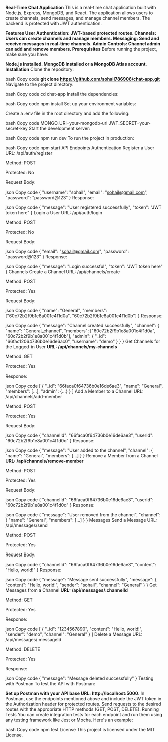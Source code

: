 **Real-Time Chat Application**
This is a real-time chat application built with Node.js, Express, MongoDB, and React. The application allows users to create channels, send messages, and manage channel members. The backend is protected with JWT authentication.

**Features
User Authentication: JWT-based protected routes.
Channels: Users can create channels and manage members.
Messaging: Send and receive messages in real-time channels.
Admin Controls: Channel admin can add and remove members.
Prerequisites**
Before running the project, make sure you have:

**Node.js installed.
MongoDB installed or a MongoDB Atlas account.
Installation**
Clone the repository:

bash
Copy code
**git clone https://github.com/sohail786906/chat-app.git**
Navigate to the project directory:

bash
Copy code
cd chat-app
Install the dependencies:

bash
Copy code
npm install
Set up your environment variables:

Create a .env file in the root directory and add the following:

bash
Copy code
MONGO_URI=your-mongodb-uri
JWT_SECRET=your-secret-key
Start the development server:

bash
Copy code
npm run dev
To run the project in production:

bash
Copy code
npm start
API Endpoints
Authentication
Register a User
URL: /api/auth/register

Method: POST

Protected: No

Request Body:

json
Copy code
{
  "username": "sohail",
  "email": "sohail@gmail.com",
  "password": "password@123"
}
Response:

json
Copy code
{
  "message": "User registered successfully",
  "token": "JWT token here"
}
Login a User
URL: /api/auth/login

Method: POST

Protected: No

Request Body:

json
Copy code
{
  "email": "sohail@gmail.com",
  "password": "password@123"
}
Response:

json
Copy code
{
  "message": "Login successful",
  "token": "JWT token here"
}
Channels
Create a Channel
URL: /api/channels/create

Method: POST

Protected: Yes

Request Body:

json
Copy code
{
  "name": "General",
  "members": ["60c72b2f9b1e8a001c4f1d0a", "60c72b2f9b1e8a001c4f1d0b"]
}
Response:

json
Copy code
{
  "message": "Channel created successfully",
  "channel": {
    "name": "General_channel",
    "members": ["60c72b2f9b1e8a001c4f1d0a", "60c72b2f9b1e8a001c4f1d0b"],
    "admin": {
      "_id": "66fac12064736b0e16de6ac0",
      "username": "demo"
    }
  }
}
Get Channels for the Logged-in User
**URL: /api/channels/my-channels**

Method: GET

Protected: Yes

Response:

json
Copy code
[
  {
    "_id": "66faca0f64736b0e16de6ae3",
    "name": "General",
    "members": [...],
    "admin": {...}
  }
]
Add a Member to a Channel
URL: /api/channels/add-member

Method: POST

Protected: Yes

Request Body:

json
Copy code
{
  "channelId": "66faca0f64736b0e16de6ae3",
  "userId": "60c72b2f9b1e8a001c4f1d0d"
}
Response:

json
Copy code
{
  "message": "User added to the channel",
  "channel": {
    "name": "General",
    "members": [...]
  }
}
Remove a Member from a Channel
**URL: /api/channels/remove-member**

Method: POST

Protected: Yes

Request Body:

json
Copy code
{
  "channelId": "66faca0f64736b0e16de6ae3",
  "userId": "60c72b2f9b1e8a001c4f1d0d"
}
Response:

json
Copy code
{
  "message": "User removed from the channel",
  "channel": {
    "name": "General",
    "members": [...]
  }
}
Messages
Send a Message
URL: /api/messages/send

Method: POST

Protected: Yes

Request Body:

json
Copy code
{
  "channelId": "66faca0f64736b0e16de6ae3",
  "content": "Hello, world!"
}
Response:

json
Copy code
{
  "message": "Message sent successfully",
  "message": {
    "content": "Hello, world!",
    "sender": "sohail",
    "channel": "General"
  }
}
Get Messages from a Channel
**URL: /api/messages/:channelId**

Method: GET

Protected: Yes

Response:

json
Copy code
[
  {
    "_id": "1234567890",
    "content": "Hello, world!",
    "sender": "demo",
    "channel": "General"
  }
]
Delete a Message
URL: /api/messages/:messageId

Method: DELETE

Protected: Yes

Response:

json
Copy code
{
  "message": "Message deleted successfully"
}
Testing with Postman
To test the API with Postman:

**Set up Postman with your API base URL: http://localhost:5000**.
In Postman, use the endpoints mentioned above and include the JWT token in the Authorization header for protected routes.
Send requests to the desired routes with the appropriate HTTP methods (GET, POST, DELETE).
Running Tests
You can create integration tests for each endpoint and run them using any testing framework like Jest or Mocha. Here's an example:

bash
Copy code
npm test
License
This project is licensed under the MIT License.

